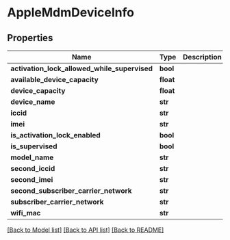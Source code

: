 # AppleMdmDeviceInfo

## Properties
Name | Type | Description | Notes
------------ | ------------- | ------------- | -------------
**activation_lock_allowed_while_supervised** | **bool** |  | [optional] 
**available_device_capacity** | **float** |  | [optional] 
**device_capacity** | **float** |  | [optional] 
**device_name** | **str** |  | [optional] 
**iccid** | **str** |  | [optional] 
**imei** | **str** |  | [optional] 
**is_activation_lock_enabled** | **bool** |  | [optional] 
**is_supervised** | **bool** |  | [optional] 
**model_name** | **str** |  | [optional] 
**second_iccid** | **str** |  | [optional] 
**second_imei** | **str** |  | [optional] 
**second_subscriber_carrier_network** | **str** |  | [optional] 
**subscriber_carrier_network** | **str** |  | [optional] 
**wifi_mac** | **str** |  | [optional] 

[[Back to Model list]](../README.md#documentation-for-models) [[Back to API list]](../README.md#documentation-for-api-endpoints) [[Back to README]](../README.md)

